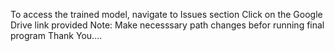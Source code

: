 To access the trained model, navigate to Issues section
Click on the Google Drive link provided
Note: Make necesssary path changes befor running final program
Thank You....
